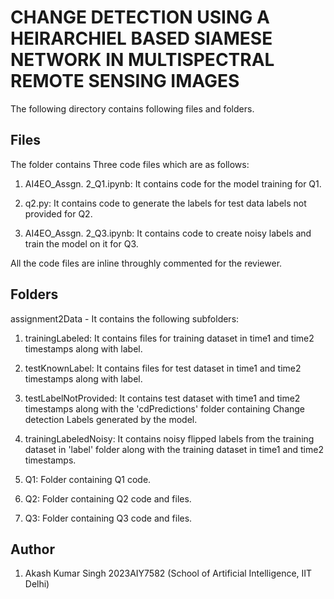 
# CHANGE DETECTION USING A HEIRARCHIEL BASED SIAMESE NETWORK IN MULTISPECTRAL REMOTE SENSING IMAGES

The following directory contains following files and folders.




## Files
The folder contains Three code files which are as follows:

1. AI4EO_Assgn. 2_Q1.ipynb: It contains code for the model training for Q1.

2. q2.py: It contains code to generate the labels for test data labels not provided for Q2.

3. AI4EO_Assgn. 2_Q3.ipynb: It contains code to create noisy labels and train the model on it for Q3.

All the code files are inline throughly commented for the reviewer.


## Folders

assignment2Data - It contains the following subfolders:

1. trainingLabeled: It contains files for training dataset in  time1 and time2 timestamps along with label.

2. testKnownLabel: It contains files for test dataset in  time1 and time2 timestamps along with label.

3. testLabelNotProvided: It contains test dataset with time1 and time2 timestamps along with the 'cdPredictions' folder containing Change detection Labels generated by the model.

4. trainingLabeledNoisy: It contains noisy flipped labels from the training dataset in 'label' folder along with the training dataset in  time1 and time2 timestamps.

5. Q1: Folder containing Q1 code.

6. Q2: Folder containing Q2 code and files.

7. Q3: Folder containing Q3 code and files.

## Author
1. Akash Kumar Singh
2023AIY7582 (School of Artificial Intelligence, IIT Delhi)
